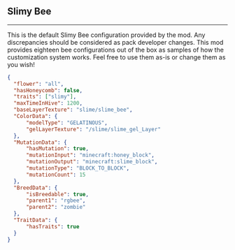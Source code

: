 ##  **Slimy Bee**  

***  

This is the default Slimy Bee configuration provided by the mod. Any discrepancies should be considered as pack developer changes. This mod provides eighteen bee configurations out of the box as samples of how the customization system works. Feel free to use them as-is or change them as you wish!  
  

```json  
{  
  "flower": "all",  
  "hasHoneycomb": false,  
  "traits": ["slimy"],  
  "maxTimeInHive": 1200,  
  "baseLayerTexture": "slime/slime_bee",  
  "ColorData": {  
	  "modelType": "GELATINOUS",  
	  "gelLayerTexture": "/slime/slime_gel_Layer"  
  },  
  "MutationData": {  
	  "hasMutation": true,  
	  "mutationInput": "minecraft:honey_block",  
	  "mutationOutput": "minecraft:slime_block",  
	  "mutationType": "BLOCK_TO_BLOCK",  
	  "mutationCount": 15  
  },  
  "BreedData": {  
	  "isBreedable": true,  
	  "parent1": "rgbee",  
	  "parent2": "zombie"  
  },  
  "TraitData": {  
	  "hasTraits": true  
  }  
}
```
<!--stackedit_data:
eyJoaXN0b3J5IjpbLTEyODEzNjAyODJdfQ==
-->